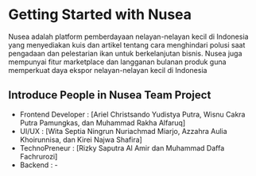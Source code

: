 # Getting Started with Nusea

Nusea adalah platform pemberdayaan nelayan-nelayan kecil di Indonesia yang menyediakan kuis dan artikel tentang cara menghindari polusi saat pengadaan dan pelestarian ikan untuk berkelanjutan bisnis. Nusea juga mempunyai fitur marketplace dan langganan bulanan produk guna memperkuat daya ekspor nelayan-nelayan kecil di Indonesia

## Introduce People in Nusea Team Project

- Frontend Developer : [Ariel Christsando Yudistya Putra, Wisnu Cakra Putra Pamungkas, dan Muhammad Rakha Alfaruq]
- UI/UX : [Wita Septia Ningrun Nuriachmad Miarjo, Azzahra Aulia Khoirunnisa, dan Kirei Najwa Shafira]
- TechnoPreneur : [Rizky Saputra Al Amir dan Muhammad Daffa Fachrurozi]
- Backend : -
